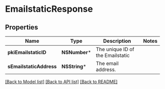 # EmailstaticResponse

## Properties
Name | Type | Description | Notes
------------ | ------------- | ------------- | -------------
**pkiEmailstaticID** | **NSNumber*** | The unique ID of the Emailstatic | 
**sEmailstaticAddress** | **NSString*** | The email address. | 

[[Back to Model list]](../README.md#documentation-for-models) [[Back to API list]](../README.md#documentation-for-api-endpoints) [[Back to README]](../README.md)


